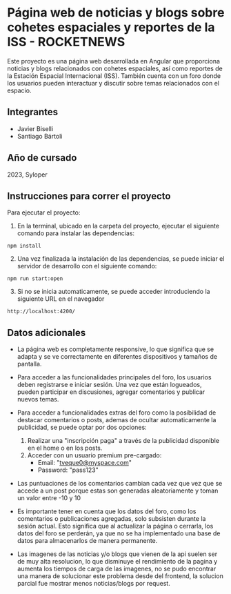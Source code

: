 # Página web de noticias y blogs sobre cohetes espaciales y reportes de la ISS - ROCKETNEWS

Este proyecto es una página web desarrollada en Angular que proporciona noticias y blogs relacionados con cohetes espaciales, así como reportes de la Estación Espacial Internacional (ISS). También cuenta con un foro donde los usuarios pueden interactuar y discutir sobre temas relacionados con el espacio.

## Integrantes

- Javier Biselli
- Santiago Bártoli

## Año de cursado

2023, Syloper

## Instrucciones para correr el proyecto

Para ejecutar el proyecto:

1. En la terminal, ubicado en la carpeta del proyecto, ejecutar el siguiente comando para instalar las dependencias:

```
npm install
```

2. Una vez finalizada la instalación de las dependencias, se puede iniciar el servidor de desarrollo con el siguiente comando:

```
npm run start:open
```

3. Si no se inicia automaticamente, se puede acceder introduciendo la siguiente URL en el navegador

```
http://localhost:4200/
```

## Datos adicionales

- La página web es completamente responsive, lo que significa que se adapta y se ve correctamente en diferentes dispositivos y tamaños de pantalla.

- Para acceder a las funcionalidades principales del foro, los usuarios deben registrarse e iniciar sesión. Una vez que están logueados, pueden participar en discusiones, agregar comentarios y publicar nuevos temas.

- Para acceder a funcionalidades extras del foro como la posibilidad de destacar comentarios o posts, ademas de ocultar automaticamente la publicidad, se puede optar por dos opciones:

  1. Realizar una "inscripción paga" a través de la publicidad disponible en el home o en los posts.
  2. Acceder con un usuario premium pre-cargado:
     - Email: "tveque0@myspace.com"
     - Password: "pass123"

- Las puntuaciones de los comentarios cambian cada vez que vez que se accede a un post porque estas son generadas aleatoriamente y toman un valor entre -10 y 10

- Es importante tener en cuenta que los datos del foro, como los comentarios o publicaciones agregadas, solo subsisten durante la sesión actual. Esto significa que al actualizar la página o cerrarla, los datos del foro se perderán, ya que no se ha implementado una base de datos para almacenarlos de manera permanente.

- Las imagenes de las noticias y/o blogs que vienen de la api suelen ser de muy alta resolucion, lo que disminuye el rendimiento de la pagina y aumenta los tiempos de carga de las imagenes, no se pudo encontrar una manera de solucionar este problema desde del frontend, la solucion parcial fue mostrar menos noticias/blogs por request.
